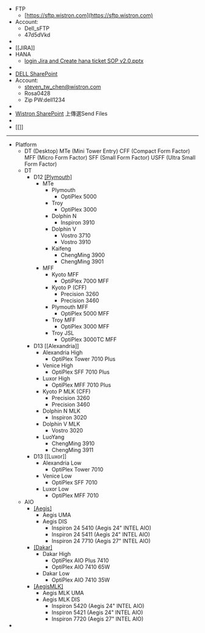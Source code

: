 - FTP
	- [https://sftp.wistron.com](https://sftp.wistron.com)
- Account:
	- Dell_sFTP
	- 47d5dVkd
-
- [[JIRA]]
- HANA
	- [login Jira and Create hana ticket SOP v2.0.pptx](../assets/login_Jira_and_Create_hana_ticket_SOP_v2.0_1662109282736_0.pptx)
-
- [DELL SharePoint](https://plmdocvault.dell.com/sites/clientbios/Shared%20Documents/UEFI%20BIOS%20EC%20Wistron)
- Account:
	- steven_tw_chen@wistron.com
	- Rosa0428
	- Zip PW:dell1234
-
- [Wistron SharePoint](https://fs.wistron.com/)
  上傳選Send Files
-
- [[]]
- ---
- Platform
	- DT (Desktop)
	  MTe (Mini Tower Entry)
	  CFF (Compact Form Factor)
	  MFF (Micro Form Factor)
	  SFF (Small Form Factor)
	  USFF (Ultra Small Form Factor)
	- DT
		- D12 [[Plymouth]](GEN13)
			- MTe
				- Plymouth
					- OptiPlex 5000
				- Troy
					- OptiPlex 3000
				- Dolphin N
					- Inspiron 3910
				- Dolphin V
					- Vostro 3710
					- Vostro 3910
				- Kaifeng
					- ChengMing 3900
					- ChengMing 3901
			- MFF
				- Kyoto MFF
					- OptiPlex 7000 MFF
				- Kyoto P (CFF)
					- Precision 3260
					- Precision 3460
				- Plymouth MFF
					- OptiPlex 5000 MFF
				- Troy MFF
					- OptiPlex 3000 MFF
				- Troy JSL
					- OptiPlex 3000TC MFF
		- D13 [[Alexandria]]
			- Alexandria High
				- OptiPlex Tower 7010 Plus
			- Venice High
				- OptiPlex SFF 7010 Plus
			- Luxor High
				- OptiPlex MFF 7010 Plus
			- Kyoto P MLK (CFF)
				- Precision 3260
				- Precision 3460
			- Dolphin N MLK
				- Inspiron 3020
			- Dolphin V MLK
				- Vostro 3020
			- LuoYang
				- ChengMing 3910
				- ChengMing 3911
		- D13 [[Luxor]]
			- Alexandria Low
				- OptiPlex Tower 7010
			- Venice Low
				- OptiPlex SFF 7010
			- Luxor Low
				- OptiPlex MFF 7010
	- AIO
		- [[Aegis]](GEN13)
			- Aegis UMA
			- Aegis DIS
				- Inspiron 24 5410 (Aegis 24" INTEL AIO)
				- Inspiron 24 5411 (Aegis 24" INTEL AIO)
				- Inspiron 24 7710 (Aegis 27" INTEL AIO)
		- [[Dakar]](GEN13)
			- Dakar High
				- OptiPlex AIO Plus 7410
				- OptiPlex AIO 7410 65W
			- Dakar Low
				- OptiPlex AIO 7410 35W
		- [[AegisMLK]](GEN14)
			- Aegis MLK UMA
			- Aegis MLK DIS
				- Inspiron 5420 (Aegis 24" INTEL AIO)
				- Inspiron 5421 (Aegis 24" INTEL AIO)
				- Inspiron 7720 (Aegis 27" INTEL AIO)
-